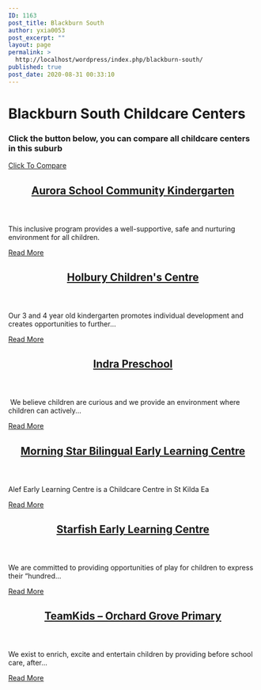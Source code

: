 ```yaml
---
ID: 1163
post_title: Blackburn South
author: yxia0053
post_excerpt: ""
layout: page
permalink: >
  http://localhost/wordpress/index.php/blackburn-south/
published: true
post_date: 2020-08-31 00:33:10
---
```

<h1>Blackburn South Childcare Centers</h1>		
			<h3>Click the button below, you can compare all childcare centers in this suburb</h3>		
			<a href="http://www.openupkids.tk/?page_id=836" role="button">
						Click To Compare
					</a>
                <article data-id="680">
                            <header><h2><a
                href="http://www.openupkids.tk/?p=680"
                title="Aurora School Community Kindergarten"
                >Aurora School Community Kindergarten</a></h2></header>
                <p>This inclusive program provides a well-supportive, safe and nurturing environment for all children.</p><a
                    href="http://www.openupkids.tk/?p=680"
                    >Read More</a>
                    </article><article data-id="676">
                            <header><h2><a
                href="http://www.openupkids.tk/?p=676"
                title="Holbury Children&#039;s Centre"
                >Holbury Children&#039;s Centre</a></h2></header>
                <p>Our 3 and 4 year old kindergarten promotes individual development and creates opportunities to further...</p><a
                    href="http://www.openupkids.tk/?p=676"
                    >Read More</a>
                    </article><article data-id="661">
                            <header><h2><a
                href="http://www.openupkids.tk/?p=661"
                title="Indra Preschool"
                >Indra Preschool</a></h2></header>
                <p> We believe children are curious and we provide an environment where children can actively...</p><a
                    href="http://www.openupkids.tk/?p=661"
                    >Read More</a>
                    </article><article data-id="678">
                            <header><h2><a
                href="http://www.openupkids.tk/?p=678"
                title="Morning Star Bilingual Early Learning Centre"
                >Morning Star Bilingual Early Learning Centre</a></h2></header>
                <p>Alef Early Learning Centre is a Childcare Centre in St Kilda Ea</p><a
                    href="http://www.openupkids.tk/?p=678"
                    >Read More</a>
                    </article><article data-id="662">
                            <header><h2><a
                href="http://www.openupkids.tk/?p=662"
                title="Starfish Early Learning Centre"
                >Starfish Early Learning Centre</a></h2></header>
                <p>We are committed to providing opportunities of play for children to express their “hundred...</p><a
                    href="http://www.openupkids.tk/?p=662"
                    >Read More</a>
                    </article><article data-id="677">
                            <header><h2><a
                href="http://www.openupkids.tk/?p=677"
                title="TeamKids &#8211; Orchard Grove Primary"
                >TeamKids &#8211; Orchard Grove Primary</a></h2></header>
                <p>We exist to enrich, excite and entertain children by providing before school care, after...</p><a
                    href="http://www.openupkids.tk/?p=677"
                    >Read More</a>
                    </article>